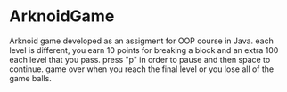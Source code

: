 # ArknoidGame
Arknoid game developed as an assigment for OOP course in Java.
each level is different, you earn 10 points for breaking a block and an extra 100 each level that you pass.
press "p" in order to pause and then space to continue.
game over when you reach the final level or you lose all of the game balls.
